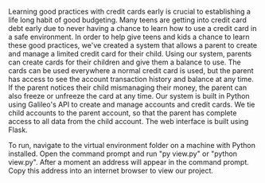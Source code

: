 Learning good practices with credit cards early is crucial to establishing
a life long habit of good budgeting. Many teens are getting into credit card
debt early due to never having a chance to learn how to use a credit card in a safe
environment.
In order to help give teens and kids a chance to learn these good practices,
we've created a system that allows a parent to create and manage a limited
credit card for their child. Using our system, parents can create cards for
their children and give them a balance to use. The cards can be used everywhere
a normal credit card is used, but the parent has access to see the account
transaction history and balance at any time. If the parent notices their 
child mismanaging their money, the parent can also freeze or unfreeze the
card at any time. 
Our system is built in Python using Galileo's API to create and manage accounts
and credit cards. We tie child accounts to the parent account, so that the parent
has complete access to all data from the child account. The web interface is built using Flask.

To run, navigate to the virtual environment folder on a machine with Python installed. Open the command prompt and run "py view.py" or "python view.py". After a moment an address will appear in the command prompt. Copy this address into an internet browser to view our project.
